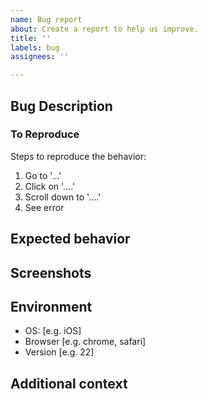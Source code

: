 ```yaml
---
name: Bug report
about: Create a report to help us improve.
title: ''
labels: bug
assignees: ''

---
```


## Bug Description
<!--A clear and concise description of what the bug is.-->

### To Reproduce
Steps to reproduce the behavior:
1. Go to '...'
2. Click on '....'
3. Scroll down to '....'
4. See error

## Expected behavior
<!--A clear and concise description of what you expected to happen.-->

## Screenshots
<!--If applicable, add screenshots to help explain your problem.
Include a screenshot of the browser console if it contains errors.-->

## Environment
<!--Please complete the information below if applicable-->


- OS: [e.g. iOS]
- Browser [e.g. chrome, safari]
- Version [e.g. 22]


## Additional context
<!--If applicable, include the Connectors Webserver, Enterprise Search or Kibana logs containing the error or stack trace.
Add any other context about the problem here.-->
